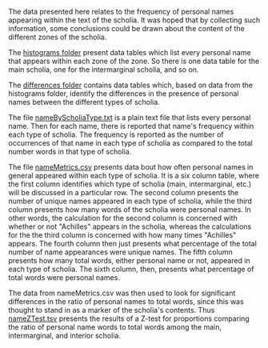 The data presented here relates to the frequency of personal names appearing within the text of the scholia. It was hoped that by collecting such information, some conclusions could be drawn about the content of the different zones of the scholia.

The [histograms folder](https://github.com/cjschu17/Thesis2016-2017/tree/master/Appendix/Chapters3%264/Data/NameData/HistogramsOfScholiaTypes) present data tables which list every personal name that appears within each zone of the zone. So there is one data table for the main scholia, one for the intermarginal scholia, and so on. 

The [differences folder](https://github.com/cjschu17/Thesis2016-2017/tree/master/Appendix/Chapters3%264/Data/NameData/Difference) contains data tables which, based on data from the histograms folder, identify the differences in the presence of personal names between the different types of scholia.

The file [nameByScholiaType.txt](https://github.com/cjschu17/Thesis2016-2017/blob/master/Appendix/Chapters3%264/Data/NameData/nameFreqByScholiaType.txt) is a plain text file that lists every personal name. Then for each name, there is reported that name's frequency within each type of scholia. The frequency is reported as the number of occurrences of that name in each type of scholia as compared to the total number words in that type of scholia.

The file [nameMetrics.csv](https://github.com/cjschu17/Thesis2016-2017/blob/master/Appendix/Chapters3%264/Data/NameData/nameMetrics.csv) presents data bout how often personal names in general appeared within each type of scholia. It is a six column table, where the first column identifies which type of scholia (main, intermarginal, etc.) will be discussed in a particular row. The second column presents the number of unique names appeared in each type of scholia, while the third column presents how many words of the scholia were personal names. In other words, the calculation for the second column is concerned with whether or not "Achilles" appears in the scholia, whereas the calculations for the the third column is concerned with how many times "Achilles" appears. The fourth column then just presents what percentage of the total number of name appearances were unique names. The fifth column presents how many total words, either personal name or not, appeared in each type of scholia. The sixth column, then, presents what percentage of total words were personal names.

The data from nameMetrics.csv was then used to look for significant differences in the ratio of personal names to total words, since this was thought to stand in as a marker of the scholia's contents. Thus [nameZTest.tsv](https://github.com/cjschu17/Thesis2016-2017/blob/master/Appendix/Chapters3%264/Data/NameData/nameZTest.tsv) presents the results of a Z-test for proportions comparing the ratio of personal name words to total words among the main, intermarginal, and interior scholia.
